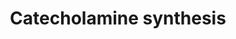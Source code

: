 ---
annotations:
- id: PW:0001235
  parent: classic metabolic pathway
  type: Pathway Ontology
  value: catecholamine biosynthetic pathway
authors:
- Annemichielsen
- Thomas
- Noortjevdvorst
- AlexanderPico
- MaintBot
- Khanspers
- Christine Chichester
- Egonw
citedin:
- link: PMC8741773
  title: Enhanced glucose metabolism through activation of HIF-1α covers the energy
    demand in a rat embryonic heart primordium after heartbeat initiation (2022)
description: 'This pathway was created using information from: * http://biocyc.org/META/new-image?type=PATHWAY&object=PWY66-301
  * http://www.chem.qmul.ac.uk/iubmb/enzyme/reaction/AminoAcid/dopa.html * http://www.chem.qmul.ac.uk/iubmb/enzyme/reaction/AminoAcid/PheTyr.html
  * http://www.genome.ad.jp/dbget-bin/www_bget?pathway+map00350 * http://www.genome.jp/dbget-bin/get_pathway?org_name=rno&mapno=00400
  (phenylalanine -> tyrosine)'
last-edited: 2019-09-17
organisms:
- Rattus norvegicus
redirect_from:
- /index.php/Pathway:WP513
- /instance/WP513
- /instance/WP513_rr106998
revision: r106998
schema-jsonld:
- '@context': https://schema.org/
  '@id': https://wikipathways.github.io/pathways/WP513.html
  '@type': Dataset
  creator:
    '@type': Organization
    name: WikiPathways
  description: 'This pathway was created using information from: * http://biocyc.org/META/new-image?type=PATHWAY&object=PWY66-301
    * http://www.chem.qmul.ac.uk/iubmb/enzyme/reaction/AminoAcid/dopa.html * http://www.chem.qmul.ac.uk/iubmb/enzyme/reaction/AminoAcid/PheTyr.html
    * http://www.genome.ad.jp/dbget-bin/www_bget?pathway+map00350 * http://www.genome.jp/dbget-bin/get_pathway?org_name=rno&mapno=00400
    (phenylalanine -> tyrosine)'
  keywords:
  - 4a-hydroxy-tetrahydrobiopterin
  - AdoHcy
  - AdoMet
  - Adrenaline
  - Ascorbate
  - Dbh
  - Ddc
  - Dehydroascorbate
  - Dopamine
  - L-DOPA
  - L-tyrosine
  - Noradrenaline
  - Pah
  - Phenylalanine
  - Pnmt
  - Th
  - tetrahydrobiopterin
  license: CC0
  name: Catecholamine synthesis
seo: CreativeWork
title: Catecholamine synthesis
wpid: WP513
---